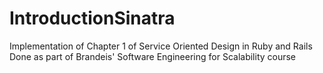# IntroductionSinatra
Implementation of Chapter 1 of Service Oriented Design in Ruby and Rails
Done as part of Brandeis' Software Engineering for Scalability course
